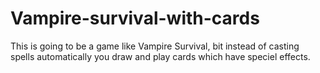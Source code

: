 # Vampire-survival-with-cards
This is going to be a game like Vampire Survival, bit instead of casting spells automatically you draw and play cards which have speciel effects. 